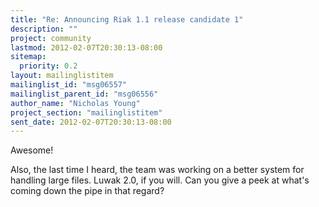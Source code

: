 ```yaml
---
title: "Re: Announcing Riak 1.1 release candidate 1"
description: ""
project: community
lastmod: 2012-02-07T20:30:13-08:00
sitemap:
  priority: 0.2
layout: mailinglistitem
mailinglist_id: "msg06557"
mailinglist_parent_id: "msg06556"
author_name: "Nicholas Young"
project_section: "mailinglistitem"
sent_date: 2012-02-07T20:30:13-08:00
---
```



Awesome!

Also, the last time I heard, the team was working on a better system
for handling large files. Luwak 2.0, if you will. Can you give a peek
at what's coming down the pipe in that regard?


